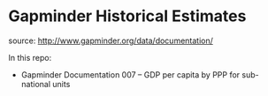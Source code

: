 # Gapminder Historical Estimates

source: http://www.gapminder.org/data/documentation/

In this repo:

* Gapminder Documentation 007 – GDP per capita by PPP for sub-national units

